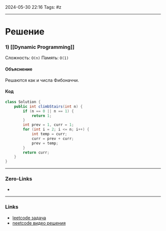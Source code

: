 2024-05-30 22:16
Tags: #z

___
# Решение
### 1) [[Dynamic Programming]]
Сложность: `O(n)`
Память: `O(1)`
#### Объяснение
Решаются как и числа Фибоначчи.
#### Код
```java
class Solution {
    public int climbStairs(int n) {
        if (n == 0 || n == 1) {
            return 1;
        }
        int prev = 1, curr = 1;
        for (int i = 2; i <= n; i++) {
            int temp = curr;
            curr = prev + curr;
            prev = temp;
        }
        return curr;
    }
}
```
___
### Zero-Links
- 

___
### Links
- [leetcode задача]()
- [neetcode видео решения]()